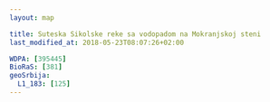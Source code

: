 ```yaml
---
layout: map

title: Suteska Sikolske reke sa vodopadom na Mokranjskoj steni
last_modified_at: 2018-05-23T08:07:26+02:00

WDPA: [395445]
BioRaS: [381]
geoSrbija:
  L1_183: [125]
---
```

